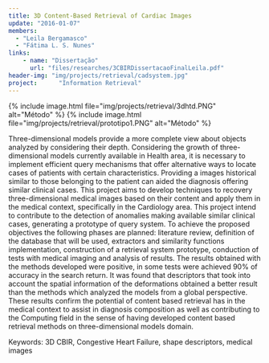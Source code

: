 ```yaml
---
title: 3D Content-Based Retrieval of Cardiac Images 
update: "2016-01-07"
members:
  - "Leila Bergamasco"
  - "Fátima L. S. Nunes"
links:
    - name: "Dissertação"
      url: "files/researches/3CBIRDissertacaoFinalLeila.pdf"
header-img: "img/projects/retrieval/cadsystem.jpg"
project:      "Information Retrieval"
---
```

{% include image.html file="img/projects/retrieval/3dhtd.PNG" alt="Método" %}
{% include image.html file="img/projects/retrieval/prototipo1.PNG" alt="Método" %}

Three-dimensional models provide a more complete view about objects analyzed by considering their depth. Considering the growth of three-dimensional models currently available in Health area, it is necessary to implement efficient query mechanisms that offer alternative ways to locate cases of patients with certain characteristics. Providing a images historical similar to those belonging to the patient can aided the diagnosis offering similar clinical cases. This project aims to develop techniques to recovery three-dimensional medical images based on their content and apply them in the medical context, specifically in the Cardiology area. This project intend to contribute to the detection of anomalies making available similar clinical cases, generating a prototype of query system. To achieve the proposed objectives the following phases are planned: literature review, definition of the database that will be used, extractors and similarity functions implementation, construction of a retrieval system prototype, conduction of tests with medical imaging and analysis of results. The results obtained with the methods developed were positive, in some tests were achieved 90% of accuracy in the search return. It was found that descriptors that took into account the spatial information of the deformations obtained a better result than the methods which analyzed the models from a global perspective. These results confirm the potential of content based retrieval has in the medical context to assist in diagnosis composition as well as contributing to the Computing field in the sense of having developed content based retrieval methods on three-dimensional models domain.

Keywords: 3D CBIR, Congestive Heart Failure, shape descriptors, medical images
